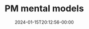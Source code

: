 ---
title: PM mental models
description: Mental models are simple expressions of complex processes or relationships.
image: images/article-4.png
publication: France
tags: ["Rust", "PHP", "HTML"]
date: "2024-01-15T20:12:56-00:00"
link: projects/2024-01-15-PM-mental-models
---